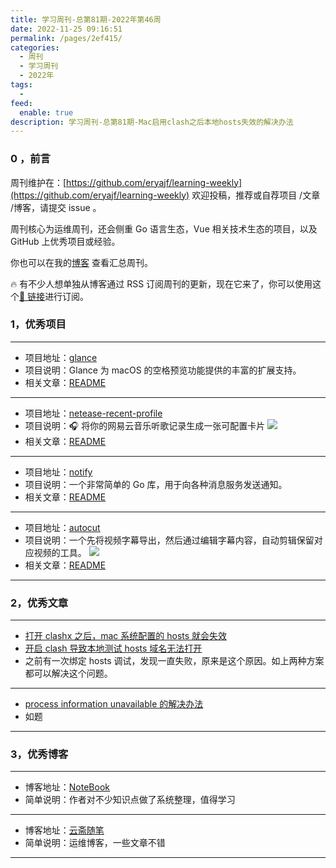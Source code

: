 ```yaml
---
title: 学习周刊-总第81期-2022年第46周
date: 2022-11-25 09:16:51
permalink: /pages/2ef415/
categories:
  - 周刊
  - 学习周刊
  - 2022年
tags:
  -
feed:
  enable: true
description: 学习周刊-总第81期-Mac启用clash之后本地hosts失效的解决办法
---
```


### 0 ，前言

周刊维护在：[https://github.com/eryajf/learning-weekly](https://github.com/eryajf/learning-weekly) 欢迎投稿，推荐或自荐项目 /文章 /博客，请提交 issue 。

周刊核心为运维周刊，还会侧重 Go 语言生态，Vue 相关技术生态的项目，以及 GitHub 上优秀项目或经验。

你也可以在我的[博客](http://fsvip.gitee.io/hexo-theme-fluid//learning-weekly/) 查看汇总周刊。

🔥 有不少人想单独从博客通过 RSS 订阅周刊的更新，现在它来了，你可以使用这个[🔗 链接](http://fsvip.gitee.io/hexo-theme-fluid//learning-weekly.xml)进行订阅。

### 1，优秀项目

---

- 项目地址：[glance](https://github.com/chamburr/glance)
- 项目说明：Glance 为 macOS 的空格预览功能提供的丰富的扩展支持。
- 相关文章：[README](https://github.com/chamburr/glance#readme)

---

- 项目地址：[netease-recent-profile](https://github.com/zonemeen/netease-recent-profile)
- 项目说明：🎧 将你的网易云音乐听歌记录生成一张可配置卡片
  ![](http://t.eryajf.net/imgs/2022/11/9c99b9905f041a72.png)
- 相关文章：[README](https://github.com/zonemeen/netease-recent-profile#readme)

---

- 项目地址：[notify](https://github.com/nikoksr/notify)
- 项目说明：一个非常简单的 Go 库，用于向各种消息服务发送通知。
- 相关文章：[README](https://github.com/nikoksr/notify#readme)

---

- 项目地址：[autocut](https://github.com/mli/autocut)
- 项目说明：一个先将视频字幕导出，然后通过编辑字幕内容，自动剪辑保留对应视频的工具。
  ![](http://t.eryajf.net/imgs/2022/11/894d79542bd5b78f.jpg)
- 相关文章：[README](https://github.com/mli/autocut#readme)

---

### 2，优秀文章

---

- [打开 clashx 之后，mac 系统配置的 hosts 就会失效](https://github.com/Dreamacro/clash/issues/423)
- [开启 clash 导致本地测试 hosts 域名无法打开](https://blog.csdn.net/qq_41614928/article/details/126690880)
- 之前有一次绑定 hosts 调试，发现一直失败，原来是这个原因。如上两种方案都可以解决这个问题。

---

- [process information unavailable 的解决办法](https://developer.aliyun.com/article/250680)
- 如题

---

### 3，优秀博客

---

- 博客地址：[NoteBook](https://caimengzhi.gitee.io/books/)
- 简单说明：作者对不少知识点做了系统整理，值得学习

---

- 博客地址：[云斋随笔](https://www.mikesay.com/)
- 简单说明：运维博客，一些文章不错

---
